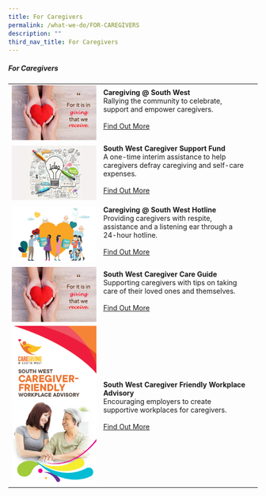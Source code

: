 ```yaml
---
title: For Caregivers
permalink: /what-we-do/FOR-CAREGIVERS
description: ""
third_nav_title: For Caregivers
---
```

##### For Caregivers



| ||  |
| -------- | -------- | -------- |
| ![](/images/SWHappyFund.png)    |   **Caregiving @ South West**<br> Rallying the community to celebrate, support and empower caregivers. <br><br> [Find Out More](/what-we-do/For-caregivers/caregiving)<br><br>|      |
| ![](/images/SWIFT.png)     |   **South West Caregiver Support Fund**<br> A one-time interim assistance to help caregivers defray caregiving and self-care expenses. <br><br> [Find Out More](/what-we-do/For-caregivers/csf)<br><br>|
|![](/images/What%20We%20Do/For%20Assistant/thumbnail---huggies-diaper-bank-@-south-west.jpg)|  **Caregiving @ South West Hotline**<br>Providing caregivers with respite, assistance and a listening ear through a 24-hour hotline.<br><br> [Find Out More](/what-we-do/For-caregivers/hotline)<br><br>|
|![](/images/SWHappyFund.png)| **South West Caregiver Care Guide**<br>Supporting caregivers with tips on taking care of their loved ones and themselves.<br><br> [Find Out More](/what-we-do/For-caregivers/caregivercareguide)<br><br>|   
|![](/images/What%20We%20Do/For%20CareGiving/south-west-caregiver-friendly-workplace-advisory_thumbnail.png)|**South West Caregiver Friendly Workplace Advisory**<br>Encouraging employers to create supportive workplaces for caregivers.<br><br>[Find Out More](/what-we-do/for-caregivers/caregivingadvisory)|<br><br>|